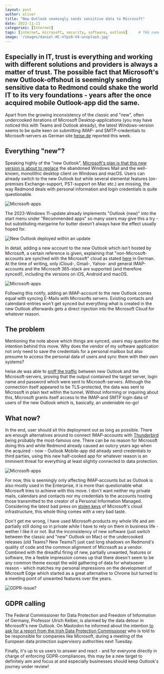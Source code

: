 ```yaml
---
layout: post
author: oliver
title: "New Outlook seemingly sends sensitive data to Microsoft"
date: 2023-11-11
categories: [Internet]
tags: [internet, microsoft, security, software, outlook]     # TAG names should always be lowercase
image: '/images/daniel-HC-nTpz8-V4-unsplash.jpg'
---
```


## Especially in IT, trust is everything and working with different solutions and providers is always a matter of trust. The possible fact that Microsoft's new Outlook-offshout is seemingly sending sensitive data to Redmond could shake the world IT to its very foundations - years after the once acquired mobile Outlook-app did the same. 

Apart from the growing inconsistency of the classic and "new", often undercooked iterations of Microsoft Desktop-applications (you may have noticed this with Teams and Outlook already), the latest Windows-version seems to be quite keen on submitting IMAP- and SMTP-credentials to Microsoft-servers as German site [heise.de](https://www.heise.de/news/Microsoft-krallt-sich-Zugangsdaten-Achtung-vorm-neuen-Outlook-9357691.html) reported this week.

## Everything "new"?

Speaking highly of the "new Outlook", [Microsoft's plan is that this new version is about to replace](https://techcommunity.microsoft.com/t5/outlook-blog/things-to-look-forward-to-in-the-new-outlook-for-windows/ba-p/3975602) the abandoned Windows Mail and the well-known, monolithic desktop client on Windows and macOS. Users can already switch to the new Outlook but while several elemental features (on-premises Exchange-support, PST-support on Mac etc.) are missing, the way Redmond deals with personal information and login credentials is quite questionable.

![Microsoft-apps](../images/New_Outlook_Welcome.jpg)

The 2023-Windows 11-update already implements "Outlook (new)" into the start menu under "Recommended apps" so many users may give this a try - but substituting margarine for butter doesn't always have the effect usually hoped for. 

![New Outlook deployed within an update](../images/new_outlook_win11.jpg)

In detail, adding a new account to the new Outlook which isn't hosted by Microsoft, a certain reference is given, explaining that "non-Microsoft-accounts are synched with the Microsoft" cloud as stated [here](https://support.microsoft.com/de-de/office/synchronisieren-ihres-kontos-in-outlook-mit-der-microsoft-cloud-985f9e19-d308-4e85-9d1d-0c6f32f8e981?ui=de-de&rs=de-de&ad=de) in German. At the time of writing, only iCloud-, Gmail-, Yahoo- and general IMAP-accounts and the Microsoft 365-stack are supported (and therefore synced!), including the versions on iOS, Android and macOS. 

![Microsoft-apps](../images/new_outlook_sync_warning.jpg)

Following this notify, adding an IMAP-account to the new Outlook comes equal with syncing E-Mails with Microsofts servers. Existing contacts and calendard-entries won't get synced but everything what is created in the new Outlook afterwards gets a direct injection into the Microsoft Cloud for whatever reason.

## The problem

Mentioning the note above which things are synced, users may question the intention behind this move. Why does the vendor of my software application not only need to save the credentials for a personal mailbox but also presume to access the personal data of users and sync them with their own systems?

heise.de was able to [sniff the traffic](https://www.heise.de/news/Microsoft-lays-hands-on-login-data-Beware-of-the-new-Outlook-9358925.html) between new Outlook and the Microsoft-servers, proving that the output contained the target server, login name and password which were sent to Microsoft-servers. Although the connection itself appeared to be TLS-protected, the data was sent to Microsoft in plain text within the tunnel. Without informing or inquiring about this, Microsoft grants itself access to the IMAP-and SMTP login data of users of the new Outlook which is, basically, an undeniable no-go!

## What now?

In the end, user should sit this deployment out as long as possible. There are enough alternatives around to connect IMAP-accounts with [Thunderbird](https://www.thunderbird.net/) being probably the most-famous one. There can be no reason for Microsoft doing this and while Redmond already caused an outcry years ago when the acquired - now - Outlook Mobile-app did already send credentials to third parties, using this new half-cooked app for whatever reason is an imminent threat for everything at least slightly connected to data protection.

![Microsoft-apps](../images/matthew-manuel-BhLSBX-0rnM-unsplash.jpg)

For now, this is seemingly only affecting IMAP-accounts but as Outlook is also mostly used in the Enterprise, it is more than questionable what Microsoft tries to achieve with this move. I don't want neither my private mails, calendars and contacts nor my credentials to the accounts hosting those transmitted to the creator of a Personal Information Managed. Considering the latest bad press on [stolen keys](https://www.bleepingcomputer.com/news/microsoft/hackers-stole-microsoft-signing-key-from-windows-crash-dump/) of Microsoft's cloud infrastructure, this whole thing comes with a very bad taste.

Don't get me wrong, I have used Microsoft-products my whole life and am partially still doing so in private while I have to rely on them in business life - wether I like it or not. But the inconsistency of new software (just switch between the classic and "new" Outlook on Mac) or the undercooked releases (old Teams? New Teams?) just cast long shadows on Redmond's quality of code and the common alignment of Microsoft as a vendor. Combined with the dreadful firing of new, partially unwanted, features or software, the a feeble impression comes up that there doesn't seem to be any common theme except the wild gathering of data for whatsoever reason - which matches my personal impressions on the development of Microsoft Edge which started as a great alternative to Chrome but turned to a  meeting point of unwanted features over the years.

![GDPR-issue?](../images/new_outlook_bfdi.jpg)

## GDPR calling

The Federal Commissioner for Data Protection and Freedom of Information of Germany, Professor Ulrich Kelber, is alarmed by the data detour in Microsoft's new Outlook. On Mastodon he informed about the intention [to ask for a report from the Irish Data Protection Commissioner](https://social.bund.de/@bfdi/111381793883035665) who is told to be responsible for companies like Microsoft, during a meeting of the European data protection supervisory authorities next Tuesday.

Finally, it's up to us users to answer and react - and for everyone directly in charge of enforcing GDPR-compliances, this may be a new target to definitely aim and focus at and especially businesses should keep Outlook's journey under review!